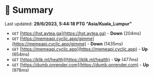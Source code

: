 # 📖 Summary
Last updated: **29/6/2023, 5:44:18 PTG "Asia/Kuala_Lumpur"**

- `GET` [https://hst.aytea.ga](https://hst.aytea.ga) - **Down** (204ms)
- `GET` [https://memeapi.cyclic.app/gimme](https://memeapi.cyclic.app/gimme) - **Down** (1435ms)
- `GET` [https://memeapi.cyclic.app](https://memeapi.cyclic.app) - **Up** (654ms)
- `GET` [https://klik.ml/health](https://klik.ml/health) - **Up** (477ms)
- `GET` [https://dumb.onrender.com](https://dumb.onrender.com) - **Up** (978ms)
